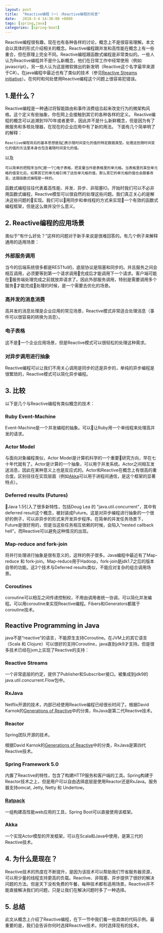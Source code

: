 ```yaml
---
layout: post
title:  "Reactive编程（一）:Reactive编程的背景"
date:   2018-3-4 14:38:00 +0800
tags: [spring,java]
categories: [spring-boot]
---
```


Reactive编程很有趣，现在也有各种各样的讨论，概念上不是很容易理解。本文会以具体的形式介绍相关的概念。Reactive编程跟并发和高性能在概念上有一些重合，但在原理上完全不同。Reactive编程跟函数式编程是非常类似的。一些人认为Reactive编程并不是什么新概念，他们在日常工作中经常使用（例如javascript）。另一些人认为这是微软做出的新发明（Reactive这个名字最早来源于C#）。在java编程中最近也有了类似的技术（参见[Reactive Streams initiative](http://www.reactive-streams.org/)）。在何时和何处使用Reactive编程这个问题上很容易犯错误。

## 1.是什么？

Reactive编程是一种通过将智能路由和事件消费组合起来改变行为的微架构风格。这个定义有些抽象，你在网上会接触到其它的各种各样的定义。
Reactive编程的概念可以追溯到1970年或者更早，因此并不是什么新鲜概念，但是因为有了微服务和多核处理器，在现在的企业应用中有了新的用法。
下面有几个简单明了的解释：
```
Reactive编程背后的基本思想是指表示随时间变化的值的特定数据类型。处理这些随时间变化的值的方法里本身也包含着随时间变化的值。
```
以及
```
可以简单的把程序当作是一个电子表格，把变量当作是表格里的单元格。当表格里的某些单元格的值变化后，如果其它的单元格引用了这些单元格的值，那么其它的单元格的值也会跟着改变。这跟函数式编程是一样的。
```

函数式编程往往代表着高性能、并发、异步、非阻塞IO。开始时我们可以不必非用函数式编程，Reactive模型可以很自然的处理这些问题。我们真正关心的是解决这些问题的实现。我们可以用同步和单线程的方式来实现一个有效的函数式编程框架，但是这么做并没什么意义。

## 2. Reactive编程的应用场景

类似于“有什么好处？”这样的问题对于新手来说是很难回答的。有几个例子来解释通用的适用场景：

<!-- more -->

### 外部服务调用

当今的后端系统很多都是RESTful的，底层协议是阻塞和同步的。并且服务之间会相互调用，必须要等到第一个请求调用完成后才能调用下一个请求。客户端可能在服务端处理完成之前就放弃请求了。因此外部服务调用，特别是需要调用多个服务才能完成处理的时候，是一个需要去优化的场景。

### 高并发的消息消费

高并发的消息处理是企业应用的常见场景，Reactive模式非常适合处理消息（事件可以很容易的转换为消息）。

### 电子表格

这不是一个企业应用场景，但是Reactive模式可以很轻松的处理这种需求。

### 对异步调用进行抽象

Reactive编程可以让我们不用关心调用是同步的还是异步的，单纯的异步编程是很繁琐的，Reactive模式可以简化异步编程。

## 3. 比较

以下是几个与Reactive编程有类似概念的技术：

### Ruby Event-Machine

Event-Machine是一个并发编程的抽象。可以让Ruby用一个单线程来处理高并发的请求。

### Actor Model

与面向对象编程类似，Actor Model是计算机科学的一个重要研究方向，早在七十年代就有了。Actor是计算的一个抽象，可以用于并发系统。Actor之间相互发送消息，因此在某种意义上也是反应式的。Actor和Reactive在概念上有很高的重合度。区别往往在实现层面（例如[Akka](doc.akka.io/docs/akka/current/java.html)可以用于进程间通信，是这个框架的显著特点）。

### Deferred results (Futures)

Java 1.5引入了很多新特性，包括Doug Lea 的 "java.util.concurrent"，其中有deferred result这个概念，被封装成Future。这是对异步编程进行抽象的一个很好的例子，可以非异步的形式来开发异步程序。在简单的并发任务场景下，Future是很好用的，但是当这些任务相互依赖的时候，会陷入“nested callback hell”。而Reactive可以避免这种情况的出现。

### Map-reduce and fork-join

将并行处理进行抽象是很有意义的，这样的例子很多。Java编程中最近有了Map-reduce 和 fork-join。Map-reduce用于Hadoop，fork-join是jdk1.7之后的版本自带的功能。这2个技术与Deferred results类似，不能应对复杂的组合调用场景。

### Coroutines

coroutine可以相互之间传递控制权，不用由调用者统一协调，可以简化并发编程。可以用coroutine来实现Reactive编程。Fibers和Generators都属于coroutine技术。

## Reactive Programming in Java

java不是“reactive”的语言，不能原生支持Coroutine。在JVM上的其它语言（Scala 和 Clojure）可以很好的支持Coroutine，java直到jdk9才支持。但是很多技术已经在jvm上实现了Reactive的支持：

### Reactive Streams

一个非常底层的约定，提供了Publisher和Subscriber接口。被集成到jdk9的java.util.concurrent.Flow包中。

### RxJava

Netflix开源的技术，内部已经使用Reactive编程已经很长时间了。根据David Karnok的[Generations of Reactive](https://akarnokd.blogspot.co.uk/2016/03/operator-fusion-part-1.html)中的分类，RxJava是第二代Reactive技术。

### Reactor

Spring团队开源的技术。

根据David Karnok的[Generations of Reactive](https://akarnokd.blogspot.co.uk/2016/03/operator-fusion-part-1.html)中的分类，RxJava是第四代Reactive技术。

### Spring Framework 5.0

内置了Reactive的特性，包含了构建HTTP服务和客户端的工具。Spring构建于Reactor技术之上，但是用户可以自由选择底层是使用Reactor还是RxJava。服务器支持omcat, Jetty, Netty 和 Undertow。

### [Ratpack](https://ratpack.io/)

一组构建高性能web应用的工具，Spring Boot可以直接使用该框架。

### Akka

一个实现Actor模型的开发框架，可以在Scala和Java中使用，是第三代的Reactive技术。

## 4. 为什么是现在？

Reactive技术的热度在不断提升，是因为该技术可以帮助我们节省服务器资源，可以用少量的线程支持更高的负载。Reactive、非阻塞、异步提供了很好的解决问题的方法。但是天下没有免费的午餐，每种技术都有适用场景。Reactive并不能直接解决我们的问题，只是让我们在解决问题时多了一种选择。

## 5. 总结

此文从概念上介绍了Reactive编程，在下一节中我们看一些具体的代码示例。最重要的是，我们会告诉你何时选择Reactive技术，何时选择现有的技术。